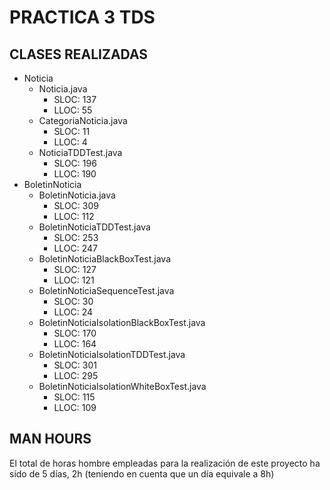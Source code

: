 # PRACTICA 3 TDS
## CLASES REALIZADAS
- Noticia
    - Noticia.java
        - SLOC: 137
        - LLOC: 55
    - CategoriaNoticia.java
        - SLOC: 11
        - LLOC: 4
    - NoticiaTDDTest.java
        - SLOC: 196
        - LLOC: 190
- BoletinNoticia
    - BoletinNoticia.java
        - SLOC: 309
        - LLOC: 112
    - BoletinNoticiaTDDTest.java
        - SLOC: 253
        - LLOC: 247
    - BoletinNoticiaBlackBoxTest.java
        - SLOC: 127
        - LLOC: 121
    - BoletinNoticiaSequenceTest.java
        - SLOC: 30
        - LLOC: 24
    - BoletinNoticiaIsolationBlackBoxTest.java
        - SLOC: 170
        - LLOC: 164
    - BoletinNoticiaIsolationTDDTest.java
        - SLOC: 301
        - LLOC: 295
    - BoletinNoticiaIsolationWhiteBoxTest.java
        - SLOC: 115
        - LLOC: 109

## MAN HOURS
El total de horas hombre empleadas para la realización de este proyecto ha sido de 5 días, 2h (teniendo en cuenta que un día equivale a 8h)
